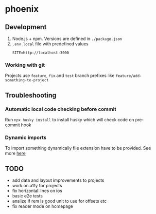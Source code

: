# phoenix

## Development

1. Node.js + npm. Versions are defined in `./package.json`
2. `.env.local` file with predefined values
   ```
   SITE=http://localhost:3000
   ```

### Working with git

Projects use `feature`, `fix` and `test` branch prefixes like `feature/add-something-to-project`

## Troubleshooting

### Automatic local code checking before commit

Run `npx husky install` to install husky which will check code on pre-commit hook

### Dynamic imports

To import something dynamically file extension have to be provided. See more [here](https://github.com/withastro/astro/issues/3373)

## TODO

- add data and layout improvements to projects
- work on a11y for projects
- fix horizontal lines on ios
- basic e2e tests
- analize if rem is good unit to use for offsets etc
- fix reader mode on homepage
